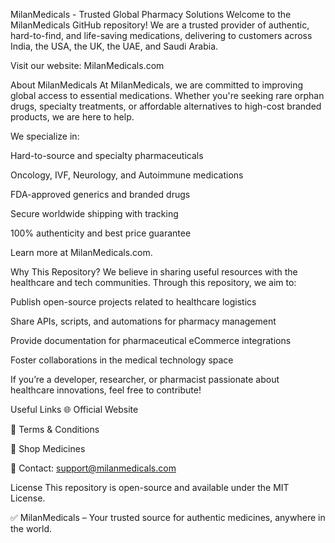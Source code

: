 MilanMedicals - Trusted Global Pharmacy Solutions
Welcome to the MilanMedicals GitHub repository!
We are a trusted provider of authentic, hard-to-find, and life-saving medications, delivering to customers across India, the USA, the UK, the UAE, and Saudi Arabia.

Visit our website: MilanMedicals.com

About MilanMedicals
At MilanMedicals, we are committed to improving global access to essential medications. Whether you're seeking rare orphan drugs, specialty treatments, or affordable alternatives to high-cost branded products, we are here to help.

We specialize in:

Hard-to-source and specialty pharmaceuticals

Oncology, IVF, Neurology, and Autoimmune medications

FDA-approved generics and branded drugs

Secure worldwide shipping with tracking

100% authenticity and best price guarantee

Learn more at MilanMedicals.com.

Why This Repository?
We believe in sharing useful resources with the healthcare and tech communities.
Through this repository, we aim to:

Publish open-source projects related to healthcare logistics

Share APIs, scripts, and automations for pharmacy management

Provide documentation for pharmaceutical eCommerce integrations

Foster collaborations in the medical technology space

If you’re a developer, researcher, or pharmacist passionate about healthcare innovations, feel free to contribute!

Useful Links
🌐 Official Website

📄 Terms & Conditions

🛒 Shop Medicines

📧 Contact: support@milanmedicals.com

License
This repository is open-source and available under the MIT License.

✅ MilanMedicals – Your trusted source for authentic medicines, anywhere in the world.
